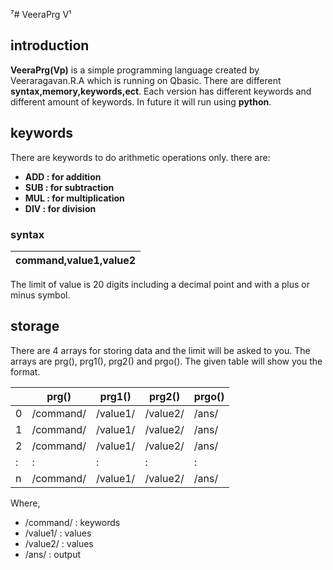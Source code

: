 ⁷# VeeraPrg V¹
## introduction 
__VeeraPrg(Vp)__ is a simple programming language created by Veeraragavan.R.A which is running on Qbasic. There are different **syntax,memory,keywords,ect**. Each version has different keywords and different amount of keywords. In future it will run using **python**.
## keywords 
There are keywords to do arithmetic operations only. there are:
  - **ADD : for addition**
  - **SUB : for subtraction**
  - **MUL : for multiplication**
  - **DIV : for division**
### syntax 
|**command,value1,value2**|
|---|

The limit of value is 20 digits including a decimal point and with a plus or minus symbol. 
## storage 
There are 4 arrays for storing data and the limit will be asked to you. The arrays are prg(), prg1(), prg2() and prgo(). The given table will show you the format.

| | prg()|prg1()|prg2()|prgo()|
|---|---|---|---|---|
|0|/command/|/value1/|/value2/|/ans/|
|1|/command/|/value1/|/value2/|/ans/|
|2|/command/|/value1/|/value2/|/ans/|
|:|:|:|:|:|
|n|/command/|/value1/|/value2/|/ans/|

Where,
  - /command/ : keywords 
  - /value1/ : values 
  - /value2/ : values 
  - /ans/ : output 

